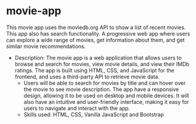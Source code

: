 # movie-app
This movie app uses the moviedb.org API to show a list of recent movies. This app also has search functionality. A progressive web app where users can explore a wide range of movies, get information about them, and get similar movie recommendations. 
- Description: The movie app is a web application that allows users to browse and search for movies, view movie details, and view their IMDb ratings. The app is built using HTML, CSS, and JavaScript for the frontend, and uses a third-party API to retrieve movie data.
  - Users will be able to search for movies by title and can hover over the movie to see movie description. The app have a responsive design, allowing it to be used on desktop and mobile devices. It will also have an intuitive and user-friendly interface, making it easy for users to navigate and interact with the app.
  - Skills used: HTML, CSS, Vanilla JavaScript and Bootstrap
